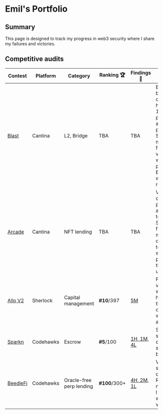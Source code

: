 # Emil's Portfolio

## Summary
This page is designed to track my progress in web3 security where I share my failures and victories.

## Competitive audits

| Contest    |Platform| Category                  | Ranking 🏆   | Findings 🔎| Comment |
|------------|---------|------------------|-----------|---------|----------|
| [Blast](https://cantina.xyz/competitions/c90131b4-5c7c-4ebc-a1f3-8002d219bfe0)| Cantina | L2, Bridge | TBA | TBA | Blast held the biggest contest in history with 1.2M reward pot. Although audited previously by Spearbit I managed to find some vulnerabilites which I'm proud of. Eagerly waiting for results.
| [Arcade](https://cantina.xyz/competitions/c2e31b04-fbb2-4355-80ef-141d58b6e0cc)| Cantina | NFT lending | TBA | TBA | Very solid codebase previously audited by a top-tier firm. Some good findings of mine were downgraded to low which were non-payable for this contest, unfortunately.
| [Allo V2](https://audits.sherlock.xyz/contests/109) | Sherlock | Capital management         | **#10**/397  | [5M](https://github.com/sherlock-audit/2023-09-Gitcoin-judging/issues?q=is%3Aissue+honeymewn+is%3Aclosed)        | Found lots of vulns once I wrapped my head around the codebase. I wish I started a bit earlier.
| [Sparkn](https://www.codehawks.com/contests/cllcnja1h0001lc08z7w0orxx) | Codehawks   | Escrow | **#5**/100       | [1H, 1M, 4L](./reports/codehawks/sparkn.md)    | Small and solid codebase but still has some bugs in it.
| [BeedleFi](https://www.codehawks.com/contests/clkbo1fa20009jr08nyyf9wbx) | Codehawks   | Oracle-free perp lending | **#100**/300+       | [4H, 2M, 1L](./reports/codehawks/beedlefi.md)    | Very first security contest. Result was not great but I learnt some well-known vulnerabilites.

